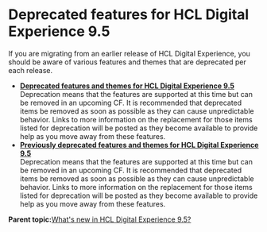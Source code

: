 # Deprecated features for HCL Digital Experience 9.5

If you are migrating from an earlier release of HCL Digital Experience, you should be aware of various features and themes that are deprecated per each release. 

-   **[Deprecated features and themes for HCL Digital Experience 9.5](../reference/newly_deprecated_features_and_themes.md)**  
Deprecation means that the features are supported at this time but can be removed in an upcoming CF. It is recommended that deprecated items be removed as soon as possible as they can cause unpredictable behavior. Links to more information on the replacement for those items listed for deprecation will be posted as they become available to provide help as you move away from these features. 
-   **[Previously deprecated features and themes for HCL Digital Experience 9.5](../reference/previously_deprecated_features_and_themes.md)**  
Deprecation means that the features are supported at this time but can be removed in an upcoming CF. It is recommended that deprecated items be removed as soon as possible as they can cause unpredictable behavior. Links to more information on the replacement for those items listed for deprecation will be posted as they become available to provide help as you move away from these features.

**Parent topic:**[What's new in HCL Digital Experience 9.5?](../overview/intr_new95.md)

